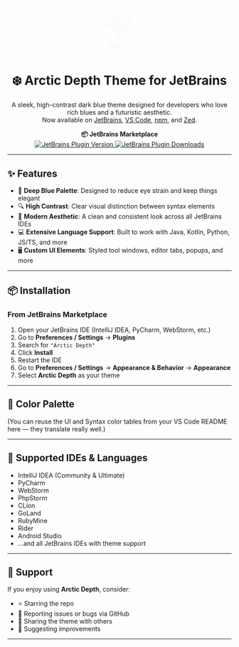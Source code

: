 <!-- Plugin description -->
<p align="center">
  <img alt="Logo" src="https://raw.githubusercontent.com/MarvellinusVincent/Arctic-Depth/main/images/logo_white.png" width="100" />
</p>
<h1 align="center">
  ❄️ Arctic Depth Theme for JetBrains
</h1>
<p align="center">
  A sleek, high-contrast dark blue theme designed for developers who love rich blues and a futuristic aesthetic.<br />
  Now available on <a href="https://plugins.jetbrains.com/plugin/YOUR_PLUGIN_ID">JetBrains</a>, <a href="https://marketplace.visualstudio.com/items?itemName=MarvellinusVincent.arctic-depth">VS Code</a>, <a href="https://www.npmjs.com/package/arctic-depth">npm</a>, and <a href="https://www.npmjs.com/package/arctic-depth-zed">Zed</a>.
</p>

<p align="center">
  <strong>📦 JetBrains Marketplace</strong><br />
  <a href="https://plugins.jetbrains.com/plugin/YOUR_PLUGIN_ID">
    <img alt="JetBrains Plugin Version" src="https://img.shields.io/jetbrains/plugin/v/YOUR_PLUGIN_ID?color=0E91D0&logo=jetbrains" />
  </a>
  <a href="https://plugins.jetbrains.com/plugin/YOUR_PLUGIN_ID">
    <img alt="JetBrains Plugin Downloads" src="https://img.shields.io/jetbrains/plugin/d/YOUR_PLUGIN_ID?color=purple" />
  </a>
</p>

---

## ✨ Features

- 🎨 **Deep Blue Palette**: Designed to reduce eye strain and keep things elegant
- 🔍 **High Contrast**: Clear visual distinction between syntax elements
- 🧊 **Modern Aesthetic**: A clean and consistent look across all JetBrains IDEs
- 💻 **Extensive Language Support**: Built to work with Java, Kotlin, Python, JS/TS, and more
- 🖥️ **Custom UI Elements**: Styled tool windows, editor tabs, popups, and more

---

## 📦 Installation

### From JetBrains Marketplace

1. Open your JetBrains IDE (IntelliJ IDEA, PyCharm, WebStorm, etc.)
2. Go to **Preferences / Settings** → **Plugins**
3. Search for `"Arctic Depth"`
4. Click **Install**
5. Restart the IDE
6. Go to **Preferences / Settings** → **Appearance & Behavior** → **Appearance**
7. Select **Arctic Depth** as your theme

---

## 🎨 Color Palette

(You can reuse the UI and Syntax color tables from your VS Code README here — they translate really well.)

---

## 🧩 Supported IDEs & Languages

- IntelliJ IDEA (Community & Ultimate)
- PyCharm
- WebStorm
- PhpStorm
- CLion
- GoLand
- RubyMine
- Rider
- Android Studio
- …and all JetBrains IDEs with theme support

---

## 🙌 Support

If you enjoy using **Arctic Depth**, consider:

- ⭐ Starring the repo
- 🐞 Reporting issues or bugs via GitHub
- 📣 Sharing the theme with others
- 💬 Suggesting improvements

---
<!-- Plugin description end -->